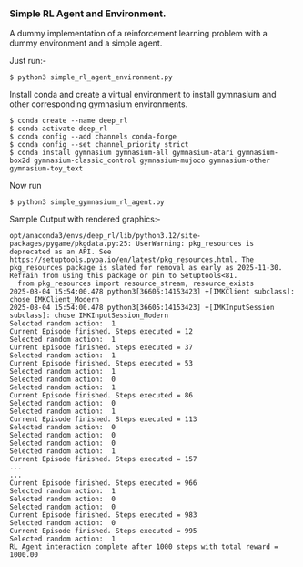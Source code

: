 ### Simple RL Agent and Environment.

A dummy implementation of a reinforcement learning problem
with a dummy environment and a simple agent.

Just run:-
```
$ python3 simple_rl_agent_environment.py
```

Install conda and create a virtual environment to install gymnasium
and other corresponding gymnasium environments.
```
$ conda create --name deep_rl
$ conda activate deep_rl
$ conda config --add channels conda-forge
$ conda config --set channel_priority strict
$ conda install gymnasium gymnasium-all gymnasium-atari gymnasium-box2d gymnasium-classic_control gymnasium-mujoco gymnasium-other gymnasium-toy_text
```

Now run
```
$ python3 simple_gymnasium_rl_agent.py
```

Sample Output with rendered graphics:-
```
opt/anaconda3/envs/deep_rl/lib/python3.12/site-packages/pygame/pkgdata.py:25: UserWarning: pkg_resources is deprecated as an API. See https://setuptools.pypa.io/en/latest/pkg_resources.html. The pkg_resources package is slated for removal as early as 2025-11-30. Refrain from using this package or pin to Setuptools<81.
  from pkg_resources import resource_stream, resource_exists
2025-08-04 15:54:00.478 python3[36605:14153423] +[IMKClient subclass]: chose IMKClient_Modern
2025-08-04 15:54:00.478 python3[36605:14153423] +[IMKInputSession subclass]: chose IMKInputSession_Modern
Selected random action:  1
Current Episode finished. Steps executed = 12
Selected random action:  1
Current Episode finished. Steps executed = 37
Selected random action:  1
Current Episode finished. Steps executed = 53
Selected random action:  1
Selected random action:  0
Selected random action:  1
Current Episode finished. Steps executed = 86
Selected random action:  0
Selected random action:  1
Current Episode finished. Steps executed = 113
Selected random action:  0
Selected random action:  0
Selected random action:  0
Selected random action:  1
Current Episode finished. Steps executed = 157
...
...
Current Episode finished. Steps executed = 966
Selected random action:  1
Selected random action:  0
Selected random action:  0
Current Episode finished. Steps executed = 983
Selected random action:  0
Current Episode finished. Steps executed = 995
Selected random action:  1
RL Agent interaction complete after 1000 steps with total reward = 1000.00
```
